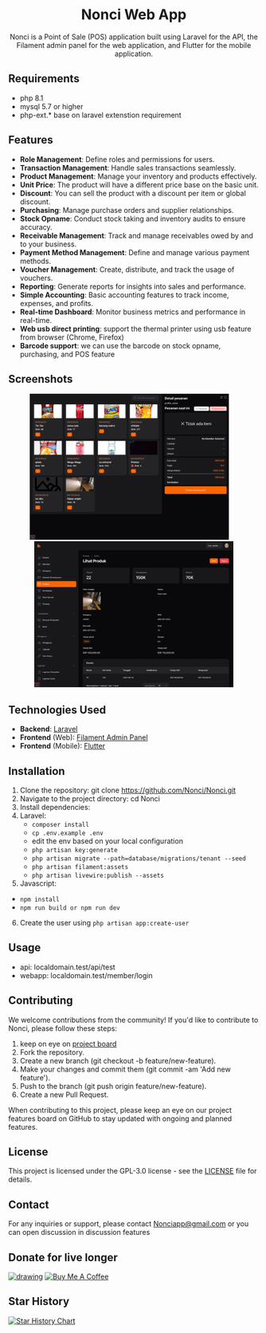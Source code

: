 <div align="center">

  <h1>Nonci Web App</h1>

  <p> Nonci is a Point of Sale (POS) application built using Laravel for the API, the Filament admin panel for the web application, and Flutter for the mobile application. </p>
  
</div>

## Requirements
* php 8.1
* mysql 5.7 or higher
* php-ext.* base on laravel extenstion requirement


## Features
- **Role Management**: Define roles and permissions for users.
- **Transaction Management**: Handle sales transactions seamlessly.
- **Product Management**: Manage your inventory and products effectively.
- **Unit Price**: The product will have a different price base on the basic unit.
- **Discount**: You can sell the product with a discount per item or global discount.
- **Purchasing**: Manage purchase orders and supplier relationships.
- **Stock Opname**: Conduct stock taking and inventory audits to ensure accuracy.
- **Receivable Management**: Track and manage receivables owed by and to your business.
- **Payment Method Management**: Define and manage various payment methods.
- **Voucher Management**: Create, distribute, and track the usage of vouchers.
- **Reporting**: Generate reports for insights into sales and performance.
- **Simple Accounting**: Basic accounting features to track income, expenses, and profits.
- **Real-time Dashboard**: Monitor business metrics and performance in real-time.
- **Web usb direct printing**: support the thermal printer using usb feature from browser (Chrome, Firefox)
- **Barcode support**: we can use the barcode on stock opname, purchasing, and POS feature

## Screenshots

<div style="display:inline-block" align="center">
  <img src="./readme/Screenshot/cashier-menu.png" alt="Product Detail" width="400" />
  &emsp;
  <img src="./readme/Screenshot/product-detail.png" alt="Product Detail" width="400"/>  
</div>
<!-- ![Nonci Screenshot](./readme/Screenshot/product-detail.png) -->

## Technologies Used
* **Backend**: [Laravel](https://laravel.com)
* **Frontend** (Web): [Filament Admin Panel](https://filamentphp.com)
* **Frontend** (Mobile): [Flutter](https://flutter.github.io)

## Installation
1. Clone the repository: git clone https://github.com/Nonci/Nonci.git
2. Navigate to the project directory: cd Nonci
3. Install dependencies:
4. Laravel:
   * `composer install`
   * `cp .env.example .env`
   * edit the env based on your local configuration
   * `php artisan key:generate`
   * `php artisan migrate --path=database/migrations/tenant --seed`
   * `php artisan filament:assets`
   * `php artisan livewire:publish --assets`
5. Javascript:
  * `npm install`
  * `npm run build or npm run dev`
6. Create the user using `php artisan app:create-user`

## Usage
* api: localdomain.test/api/test
* webapp: localdomain.test/member/login

## Contributing

We welcome contributions from the community! If you'd like to contribute to Nonci, please follow these steps:

1. keep on eye on [project board](https://github.com/orgs/Nonci/projects/2/views/1)
2. Fork the repository.
3. Create a new branch (git checkout -b feature/new-feature). 
4. Make your changes and commit them (git commit -am 'Add new feature').
5. Push to the branch (git push origin feature/new-feature).
6. Create a new Pull Request.
   
When contributing to this project, please keep an eye on our project features board on GitHub to stay updated with ongoing and planned features.

## License
This project is licensed under the GPL-3.0 license - see the [LICENSE](https://github.com/Nonci/Nonci?tab=GPL-3.0-1-ov-file) file for details.

## Contact
For any inquiries or support, please contact Nonciapp@gmail.com or you can open discussion in discussion features

## Donate for live longer

[<img src="https://trakteer.id/images/v2/trakteer-logo.png" alt="drawing" width="100"/>](https://trakteer.id/sheenazien8/tip?quantity=1)
<a href="https://www.buymeacoffee.com/sheenazien8" target="_blank"><img src="https://cdn.buymeacoffee.com/buttons/v2/default-green.png" alt="Buy Me A Coffee" style="height: 20px !important;width: 100px !important;" ></a>


## Star History

<a href="https://star-history.com/#Nonci/Nonci&Date">
 <picture>
   <source media="(prefers-color-scheme: dark)" srcset="https://api.star-history.com/svg?repos=Nonci/Nonci&type=Date&theme=dark" />
   <source media="(prefers-color-scheme: light)" srcset="https://api.star-history.com/svg?repos=Nonci/Nonci&type=Date" />
   <img alt="Star History Chart" src="https://api.star-history.com/svg?repos=Nonci/Nonci&type=Date" />
 </picture>
</a>
